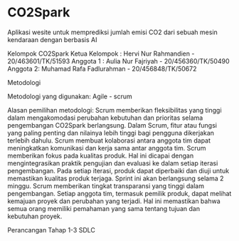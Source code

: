 # CO2Spark
Aplikasi wesite untuk memprediksi jumlah emisi CO2 dari sebuah mesin kendaraan dengan berbasis AI

Kelompok CO2Spark
Ketua Kelompok : Hervi Nur Rahmandien - 20/463601/TK/51593
Anggota 1 : Aulia Nur Fajriyah - 20/456360/TK/50490
Anggota 2: Muhamad Rafa Fadlurahman - 20/456848/TK/50672

Metodologi


Metodologi yang digunakan:
Agile - scrum

Alasan pemilihan metodologi:
Scrum memberikan fleksibilitas yang tinggi dalam mengakomodasi perubahan kebutuhan dan prioritas selama pengembangan CO2Spark berlangsung. Dalam Scrum, fitur atau fungsi yang paling penting dan nilainya lebih tinggi bagi pengguna dikerjakan terlebih dahulu. Scrum membuat  kolaborasi antara anggota tim dapat meningkatkan komunikasi dan kerja sama antar anggota tim. Scrum memberikan fokus pada kualitas produk. Hal ini dicapai dengan mengintegrasikan praktik pengujian dan evaluasi ke dalam setiap iterasi pengembangan. Pada setiap iterasi, produk dapat diperbaiki dan diuji untuk memastikan kualitas produk terjaga. Sprint ini akan berlangsung selama 2 minggu. Scrum memberikan tingkat transparansi yang tinggi dalam pengembangan. Setiap anggota tim, termasuk pemilik produk, dapat melihat kemajuan proyek dan perubahan yang terjadi. Hal ini memastikan bahwa semua orang memiliki pemahaman yang sama tentang tujuan dan kebutuhan proyek.


Perancangan Tahap 1-3 SDLC

